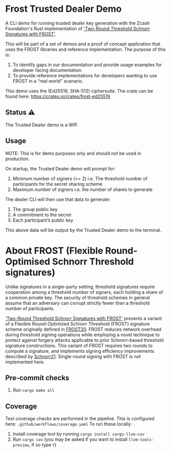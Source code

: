 # Frost Trusted Dealer Demo

A CLI demo for running trusted dealer key generation with the Zcash Foundation's Rust implementation of ['Two-Round Threshold Schnorr Signatures with FROST'](https://datatracker.ietf.org/doc/draft-irtf-cfrg-frost/).

This will be part of a set of demos and a proof of concept application that uses the FROST libraries and reference implementation. The purpose of this is:

1. To identify gaps in our documentation and provide usage examples for developer facing documentation.
2. To provide reference implementations for developers wanting to use FROST in a “real world” scenario.

This demo uses the (Ed25519, SHA-512) ciphersuite. The crate can be found here: https://crates.io/crates/frost-ed25519

## Status ⚠

The Trusted Dealer demo is a WIP.

## Usage

NOTE: This is for demo purposes only and should not be used in production.

On startup, the Trusted Dealer demo will prompt for:

1. Minimum number of signers (>= 2) i.e. The threshold number of participants for the secret sharing scheme
2. Maximum number of signers i.e. the number of shares to generate

The dealer CLI will then use that data to generate:

1. The group public key
2. A commitment to the secret
3. Each participant’s public key

This above data will be output by the Trusted Dealer demo to the terminal.

# About FROST (Flexible Round-Optimised Schnorr Threshold signatures)

Unlike signatures in a single-party setting, threshold signatures require cooperation among a threshold number of signers, each holding a share of a common private key. The security of threshold
schemes in general assume that an adversary can corrupt strictly fewer than a threshold number of participants.

['Two-Round Threshold Schnorr Signatures with FROST'](https://datatracker.ietf.org/doc/draft-irtf-cfrg-frost/) presents a variant of a Flexible Round-Optimized Schnorr Threshold (FROST) signature scheme originally defined in [FROST20](https://eprint.iacr.org/2020/852.pdf). FROST reduces network overhead during threshold
signing operations while employing a novel technique to protect against forgery attacks applicable to prior Schnorr-based threshold signature constructions. This variant of FROST requires two rounds to compute a signature, and implements signing efficiency improvements described by [Schnorr21](https://eprint.iacr.org/2021/1375.pdf). Single-round signing with FROST is not implemented here.

## Pre-commit checks

1. Run `cargo make all`

## Coverage

Test coverage checks are performed in the pipeline. This is configured here: `.github/workflows/coverage.yaml`
To run these locally:
1. Install coverage tool by running `cargo install cargo-llvm-cov`
2. Run `cargo cov` (you may be asked if you want to install `llvm-tools-preview`, if so type `Y`)
